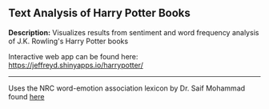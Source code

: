 ## Text Analysis of Harry Potter Books
**Description:** Visualizes results from sentiment and word frequency analysis of J.K. Rowling's Harry Potter books

Interactive web app can be found here: https://jeffreyd.shinyapps.io/harrypotter/

___

Uses the NRC word-emotion association lexicon by Dr. Saif Mohammad found [here](https://saifmohammad.com/WebPages/NRC-Emotion-Lexicon.htm)
